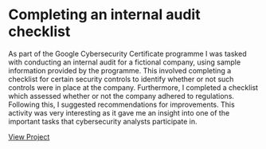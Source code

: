 <h1>Completing an internal audit checklist</h1>
As part of the Google Cybersecurity Certificate programme I was tasked with conducting an internal audit for a fictional company, using sample information provided by the programme. This involved completing a checklist for certain security controls to identify whether or not such controls were in place at the company. Furthermore, I completed a checklist which assessed whether or not the company adhered to regulations. Following this, I suggested recommendations for improvements. This activity was very interesting as it gave me an insight into one of the important tasks that cybersecurity analysts participate in.





[View Project]()
